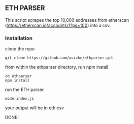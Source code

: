 ## ETH PARSER

This script scrapes the top 10,000 addresses from etherscan (https://etherscan.io/accounts/1?ps=100) into a csv.

### Installation

clone the repo

```
git clone https://github.com/asieke/ethparser.git
```

from within the ethparser directory, run npm install

```
cd ethparser
npm install
```

run the ETH parser

```
node index.js
```

your output will be in eth.csv

DONE!
